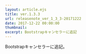```yaml
---
layout: article.ejs
title: ver.1.3.3
url: releasenote_ver_1_3_3-20171222
date: 2017-12-22 00:00:00
thumbnail: 
excerpt: Bootstrapキャンセラーに追記
---
```


Bootstrapキャンセラーに追記。
